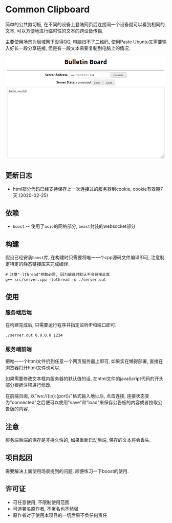 # Common Clipboard

简单的公共剪切板, 在不同的设备上登陆网页后连接同一个设备就可以看到相同的文本, 可以方便地进行临时性的文本的跨设备传输.

主要使用场景为局域网下没得QQ, 电脑扫不了二维码, 使用Paste Ubuntu又需要输入好长一段分享链接, 但是有一段文本需要复制到电脑上的情况.

![前端截图](/img/ScreenShot.png)

## 更新日志

- html部分代码已经支持保存上一次连接过的服务器到cookie, cookie有效期7天.(2020-02-25)

## 依赖

- `boost` -- 使用了`asio`的网络部分, `beast`封装的websocket部分

## 构建

假设已经安装`boost`库, 在构建时只需要将唯一一个cpp源码文件编译即可, 注意制定特定的静态链接库来完成编译.

```
# 注意"-lthread"参数必需, 因为编译时默认不会链接此库
g++ src/server.cpp -lpthread -o ./server.out
```

## 使用

### 服务端后端

在构建完成后, 只需要运行程序并指定监听IP和端口即可.

```
./server.out 0.0.0.0 1234
```

### 服务端前端

把唯一一个html文件扔到任意一个网页服务器上即可, 如果实在懒得部署, 直接在浏览器打开html文件也可以.

如果需要修改文本框内服务器的默认值的话, 在html文件的javaScript代码的开头部分根据注释进行修改.

在前端页面, 以"ws://{ip}:{port}/"格式输入地址后, 点击连接, 连接状态变为"connected"之后便可以使用"save"和"load"来保存公告板的内容或者拉取公告版的内容.

## 注意

服务端后端的保存是非持久性的, 如果重新启动后端, 保存的文本将会丢失.

## 项目起因

需要解决上面使用场景提到的问题, 顺便练习一下boost的使用.

## 许可证

- 可任意使用, 不限制使用范围
- 可选署名原作者, 不署名也不勉强
- 原作者对于使用本项目的一切后果不负任何责任
